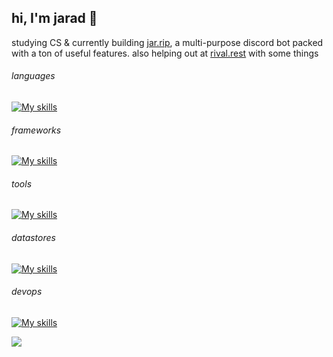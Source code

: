 ## hi, I'm jarad 👋

studying CS & currently building [jar.rip](https://jar.rip/), a multi-purpose discord bot packed with a ton of useful features.
also helping out at [rival.rest](https://rival.rest/) with some things

###### languages
[![My skills](https://skillicons.dev/icons?i=python,lua,typescript,js,haskell,java,html,css,md&theme=dark)](https://ad.jar.rip)

###### frameworks
[![My skills](https://skillicons.dev/icons?i=nextjs,react,bootstrap,tailwindcss,fastapi&theme=dark)](https://ad.jar.rip)

###### tools
[![My skills](https://skillicons.dev/icons?i=git,github,vscode,robloxstudio,figma,windows&theme=dark)](https://ad.jar.rip)

###### datastores
[![My skills](https://skillicons.dev/icons?i=postgres,redis,mongodb,sqlite&theme=dark)](https://ad.jar.rip)

###### devops
[![My skills](https://skillicons.dev/icons?i=docker,vercel&theme=dark)](https://ad.jar.rip)

<div align="center">
<img src="https://komarev.com/ghpvc/?username=jvrring&color=7763fa" align="left" />
</div>  
